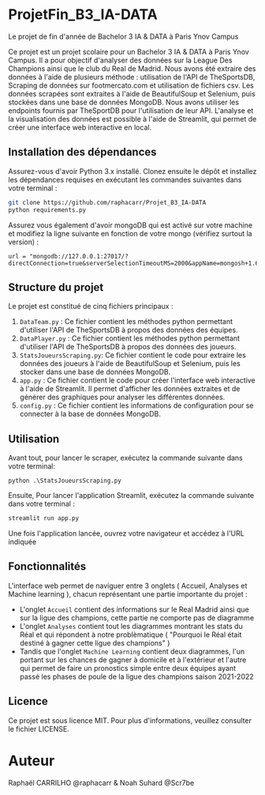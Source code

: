 # ProjetFin_B3_IA-DATA
Le projet de fin d'année de Bachelor 3 IA &amp; DATA à Paris Ynov Campus

Ce projet est un projet scolaire pour un Bachelor 3 IA & DATA à Paris Ynov Campus. Il a pour objectif d'analyser des données sur la League Des Champions ainsi que le club du Real de Madrid. Nous avons été extraire des données à l'aide de plusieurs méthode : utilisation de l'API de TheSportsDB, Scraping de données sur footmercato.com et utilisation de fichiers csv. Les données scrapées sont extraites à l'aide de BeautifulSoup et Selenium, puis stockées dans une base de données MongoDB. Nous avons utiliser les endpoints fournis par TheSportDB pour l'utilisation de leur API. L'analyse et la visualisation des données est possible à l'aide de Streamlit, qui permet de créer une interface web interactive en local.

## Installation des dépendances

Assurez-vous d'avoir Python 3.x installé. Clonez ensuite le dépôt et installez les dépendances requises en exécutant les commandes suivantes dans votre terminal :

```bash
git clone https://github.com/raphacarr/Projet_B3_IA-DATA
python requirements.py
```

Assurez vous également d'avoir mongoDB qui est activé sur votre machine et modifiez la ligne suivante en fonction de votre mongo (vérifiez surtout la version) : 
```
url = "mongodb://127.0.0.1:27017/?directConnection=true&serverSelectionTimeoutMS=2000&appName=mongosh+1.6.2"
```

## Structure du projet

Le projet est constitué de cinq fichiers principaux :

1. `DataTeam.py` :  Ce fichier contient les méthodes python permettant d'utiliser l'API de TheSportsDB à propos des données des équipes.
2. `DataPlayer.py` : Ce fichier contient les méthodes python permettant d'utiliser l'API de TheSportsDB à propos des données des joueurs.
3. `StatsJoueursScraping.py`: Ce fichier contient le code pour extraire les données des joueurs à l'aide de BeautifulSoup et Selenium, puis les stocker dans une base de données MongoDB.
6. `app.py` : Ce fichier contient le code pour créer l'interface web interactive à l'aide de Streamlit. Il permet d'afficher les données extraites et de générer des graphiques pour analyser les différentes données.
7. `config.py` : Ce fichier contient les informations de configuration pour se connecter à la base de données MongoDB.

## Utilisation
Avant tout, pour lancer le scraper, exécutez la commande suivante dans votre terminal:
```
python .\StatsJoueursScraping.py
```
Ensuite,
Pour lancer l'application Streamlit, exécutez la commande suivante dans votre terminal :

```bash
streamlit run app.py
```
Une fois l'application lancée, ouvrez votre navigateur et accédez à l'URL indiquée

## Fonctionnalités

L'interface web permet de naviguer entre 3 onglets ( Accueil, Analyses et Machine learning ), chacun représentant une partie importante du projet :
- L'onglet `Accueil` contient des informations sur le Real Madrid ainsi que sur la ligue des champions, cette partie ne comporte pas de diagramme
- L'onglet `Analyses` contient tout les diagrammes montrant les stats du Réal et qui répondent à notre problèmatique ( "Pourquoi le Réal était destiné à gagner cette ligue des champions" )
- Tandis que l'onglet `Machine Learning` contient deux diagrammes, l'un portant sur les chances de gagner à domicile et à l'extérieur et l'autre qui permet de faire un pronostics simple entre deux équipes ayant passé les phases de poule de la ligue des champions saison 2021-2022

    
## Licence

Ce projet est sous licence MIT. Pour plus d'informations, veuillez consulter le fichier LICENSE.

# Auteur 
Raphaël CARRILHO @raphacarr & Noah Suhard @Scr7be
